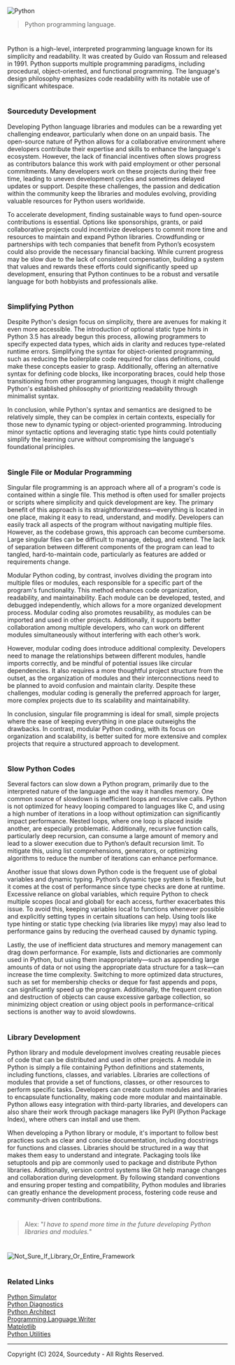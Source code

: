 ![Python](https://github.com/user-attachments/assets/a736b088-592a-4b21-ad97-d00f5c113ce9)

> Python programming language.

#

Python is a high-level, interpreted programming language known for its simplicity and readability. It was created by Guido van Rossum and released in 1991. Python supports multiple programming paradigms, including procedural, object-oriented, and functional programming. The language's design philosophy emphasizes code readability with its notable use of significant whitespace.

#
### Sourceduty Development

Developing Python language libraries and modules can be a rewarding yet challenging endeavor, particularly when done on an unpaid basis. The open-source nature of Python allows for a collaborative environment where developers contribute their expertise and skills to enhance the language's ecosystem. However, the lack of financial incentives often slows progress as contributors balance this work with paid employment or other personal commitments. Many developers work on these projects during their free time, leading to uneven development cycles and sometimes delayed updates or support. Despite these challenges, the passion and dedication within the community keep the libraries and modules evolving, providing valuable resources for Python users worldwide.

To accelerate development, finding sustainable ways to fund open-source contributions is essential. Options like sponsorships, grants, or paid collaborative projects could incentivize developers to commit more time and resources to maintain and expand Python libraries. Crowdfunding or partnerships with tech companies that benefit from Python’s ecosystem could also provide the necessary financial backing. While current progress may be slow due to the lack of consistent compensation, building a system that values and rewards these efforts could significantly speed up development, ensuring that Python continues to be a robust and versatile language for both hobbyists and professionals alike.

#
### Simplifying Python

Despite Python's design focus on simplicity, there are avenues for making it even more accessible. The introduction of optional static type hints in Python 3.5 has already begun this process, allowing programmers to specify expected data types, which aids in clarity and reduces type-related runtime errors. Simplifying the syntax for object-oriented programming, such as reducing the boilerplate code required for class definitions, could make these concepts easier to grasp. Additionally, offering an alternative syntax for defining code blocks, like incorporating braces, could help those transitioning from other programming languages, though it might challenge Python's established philosophy of prioritizing readability through minimalist syntax.

In conclusion, while Python's syntax and semantics are designed to be relatively simple, they can be complex in certain contexts, especially for those new to dynamic typing or object-oriented programming. Introducing minor syntactic options and leveraging static type hints could potentially simplify the learning curve without compromising the language's foundational principles.

#
### Single File or Modular Programming

Singular file programming is an approach where all of a program's code is contained within a single file. This method is often used for smaller projects or scripts where simplicity and quick development are key. The primary benefit of this approach is its straightforwardness—everything is located in one place, making it easy to read, understand, and modify. Developers can easily track all aspects of the program without navigating multiple files. However, as the codebase grows, this approach can become cumbersome. Large singular files can be difficult to manage, debug, and extend. The lack of separation between different components of the program can lead to tangled, hard-to-maintain code, particularly as features are added or requirements change.

Modular Python coding, by contrast, involves dividing the program into multiple files or modules, each responsible for a specific part of the program's functionality. This method enhances code organization, readability, and maintainability. Each module can be developed, tested, and debugged independently, which allows for a more organized development process. Modular coding also promotes reusability, as modules can be imported and used in other projects. Additionally, it supports better collaboration among multiple developers, who can work on different modules simultaneously without interfering with each other’s work.

However, modular coding does introduce additional complexity. Developers need to manage the relationships between different modules, handle imports correctly, and be mindful of potential issues like circular dependencies. It also requires a more thoughtful project structure from the outset, as the organization of modules and their interconnections need to be planned to avoid confusion and maintain clarity. Despite these challenges, modular coding is generally the preferred approach for larger, more complex projects due to its scalability and maintainability.

In conclusion, singular file programming is ideal for small, simple projects where the ease of keeping everything in one place outweighs the drawbacks. In contrast, modular Python coding, with its focus on organization and scalability, is better suited for more extensive and complex projects that require a structured approach to development.

#
### Slow Python Codes

Several factors can slow down a Python program, primarily due to the interpreted nature of the language and the way it handles memory. One common source of slowdown is inefficient loops and recursive calls. Python is not optimized for heavy looping compared to languages like C, and using a high number of iterations in a loop without optimization can significantly impact performance. Nested loops, where one loop is placed inside another, are especially problematic. Additionally, recursive function calls, particularly deep recursion, can consume a large amount of memory and lead to a slower execution due to Python’s default recursion limit. To mitigate this, using list comprehensions, generators, or optimizing algorithms to reduce the number of iterations can enhance performance.

Another issue that slows down Python code is the frequent use of global variables and dynamic typing. Python’s dynamic type system is flexible, but it comes at the cost of performance since type checks are done at runtime. Excessive reliance on global variables, which require Python to check multiple scopes (local and global) for each access, further exacerbates this issue. To avoid this, keeping variables local to functions whenever possible and explicitly setting types in certain situations can help. Using tools like type hinting or static type checking (via libraries like mypy) may also lead to performance gains by reducing the overhead caused by dynamic typing.

Lastly, the use of inefficient data structures and memory management can drag down performance. For example, lists and dictionaries are commonly used in Python, but using them inappropriately—such as appending large amounts of data or not using the appropriate data structure for a task—can increase the time complexity. Switching to more optimized data structures, such as set for membership checks or deque for fast appends and pops, can significantly speed up the program. Additionally, the frequent creation and destruction of objects can cause excessive garbage collection, so minimizing object creation or using object pools in performance-critical sections is another way to avoid slowdowns.

#
### Library Development

Python library and module development involves creating reusable pieces of code that can be distributed and used in other projects. A module in Python is simply a file containing Python definitions and statements, including functions, classes, and variables. Libraries are collections of modules that provide a set of functions, classes, or other resources to perform specific tasks. Developers can create custom modules and libraries to encapsulate functionality, making code more modular and maintainable. Python allows easy integration with third-party libraries, and developers can also share their work through package managers like PyPI (Python Package Index), where others can install and use them.

When developing a Python library or module, it's important to follow best practices such as clear and concise documentation, including docstrings for functions and classes. Libraries should be structured in a way that makes them easy to understand and integrate. Packaging tools like setuptools and pip are commonly used to package and distribute Python libraries. Additionally, version control systems like Git help manage changes and collaboration during development. By following standard conventions and ensuring proper testing and compatibility, Python modules and libraries can greatly enhance the development process, fostering code reuse and community-driven contributions.

#

> Alex: "*I have to spend more time in the future developing Python libraries and modules.*"

#
![Not_Sure_If_Library_Or_Entire_Framework](https://github.com/user-attachments/assets/5c0cf627-541b-4bf6-a2ee-fc56c5d669ff)

#
### Related Links

[Python Simulator](https://chat.openai.com/g/g-NLUSBfccY-python-simulator)
<br>
[Python Diagnostics](https://chat.openai.com/g/g-NnT93PRw6-python-diagnostics)
<br>
[Python Architect](https://chat.openai.com/g/g-ltK2f7Fkk-python-architect)
<br>
[Programming Language Writer](https://github.com/sourceduty/Programming_Language_Writer)
<br>
[Matplotlib](https://github.com/sourceduty/Matplotlib)
<br>
[Python Utilities](https://github.com/sourceduty/Python_Utilities)

***
Copyright (C) 2024, Sourceduty - All Rights Reserved.
